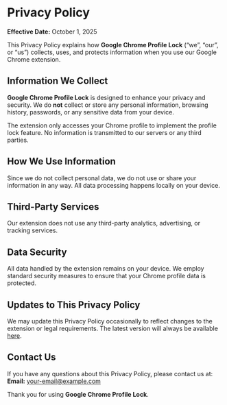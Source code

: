 # Privacy Policy

**Effective Date:** October 1, 2025

This Privacy Policy explains how **Google Chrome Profile Lock** (“we”, “our”, or “us”) collects, uses, and protects information when you use our Google Chrome extension.

## Information We Collect

**Google Chrome Profile Lock** is designed to enhance your privacy and security. We do **not** collect or store any personal information, browsing history, passwords, or any sensitive data from your device.

The extension only accesses your Chrome profile to implement the profile lock feature. No information is transmitted to our servers or any third parties.

## How We Use Information

Since we do not collect personal data, we do not use or share your information in any way. All data processing happens locally on your device.

## Third-Party Services

Our extension does not use any third-party analytics, advertising, or tracking services.

## Data Security

All data handled by the extension remains on your device. We employ standard security measures to ensure that your Chrome profile data is protected.

## Updates to This Privacy Policy

We may update this Privacy Policy occasionally to reflect changes to the extension or legal requirements. The latest version will always be available [here](https://your-github-username.github.io/your-repo/privacy-policy).

## Contact Us

If you have any questions about this Privacy Policy, please contact us at:  
**Email:** your-email@example.com

Thank you for using **Google Chrome Profile Lock**.
